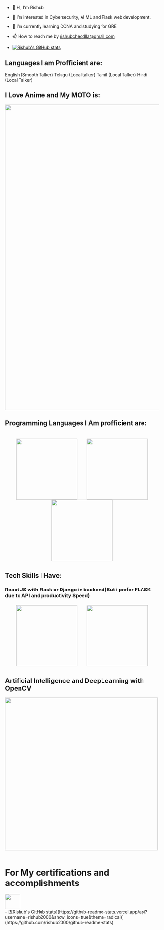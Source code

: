 - 👋 Hi, I’m Rishub
- 👀 I’m interested in Cybersecurity, AI ML and Flask web development.
- 🌱 I’m currently learning CCNA and studying for GRE
- 📫 How to reach me by rishubcheddlla@gmail.com

- [![Rishub's GitHub stats](https://github-readme-stats.vercel.app/api?username=rishub2000&show_icons=true&theme=radical)](https://github.com/rishub2000/github-readme-stats)

<h2>Languages I am Profficient are:</h2>
English (Smooth Talker)
Telugu (Local talker)
Tamil (Local Talker)
Hindi (Local Talker)
 <style>
  .container {
     display: flex;
     flex-wrap: wrap;
     padding: 5px;
     justify-content: space-evenly;
}
.item {
     margin: 5px;
}
  </style>
<h2>I Love Anime and My MOTO is:</h2>
<center>
  <img src="https://user-images.githubusercontent.com/54368593/114262415-7bef7b80-99fd-11eb-94f9-6d423ce2a01e.png" width="1000">
 </center>

<h2>Programming Languages I Am profficient are:</h2><br>
  <body>
 
  <div class = "container">
  <img src="https://user-images.githubusercontent.com/54368593/114263030-c4f4ff00-9a00-11eb-9cc1-9eef052a602c.png" height="200">
  <img src="https://user-images.githubusercontent.com/54368593/114262456-a8a39300-99fd-11eb-9e09-fc181999fa67.png" height="200">
  <img src="https://user-images.githubusercontent.com/54368593/114263439-169e8900-9a03-11eb-9fb7-4a9f89448612.png" height="200">
  </div>
  </body>
  
<h2>Tech Skills I Have:</h2>
<h3>React JS with Flask or Django in backend(But i prefer FLASK due to API and productivity Speed)</h3>
<div class = "container">
  <img src="https://user-images.githubusercontent.com/54368593/114262492-e43e5d00-99fd-11eb-8e5f-d37c96c98d08.png" height="200">

  <img src="https://user-images.githubusercontent.com/54368593/114262501-edc7c500-99fd-11eb-9d2c-16adb5e4ec00.png" height="200">
</div>
<h2>Artificial Intelligence and DeepLearning with OpenCV<br></h2>
<img src="https://user-images.githubusercontent.com/54368593/114262522-0afc9380-99fe-11eb-8799-614a3470a1b2.png" height="500"><br><br>
  
<h1>For My certifications and accomplishments</h1>
<a href="https://www.linkedin.com/in/rishub-cheddlla/" class="button">
<img src="https://user-images.githubusercontent.com/54368593/114262569-5a42c400-99fe-11eb-8044-9233fa28088a.png" height="50">
</a>

<br>
- [![Rishub's GitHub stats](https://github-readme-stats.vercel.app/api?username=rishub2000&show_icons=true&theme=radical)](https://github.com/rishub2000/github-readme-stats)
